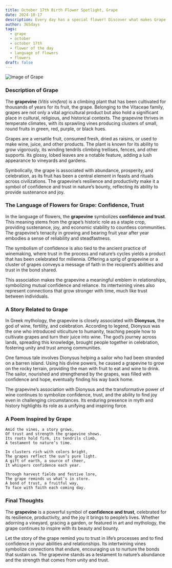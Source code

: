 ```yaml
---
title: October 17th Birth Flower Spotlight, Grape
date: 2024-10-17
description: Every day has a special flower! Discover what makes Grape unique as today’s birth flower and its symbolic meaning.
author: 365days
tags:
  - grape
  - october
  - october 17th
  - flower of the day
  - language of flowers
  - flowers
draft: false
---
```



![Image of Grape](https://cdn.pixabay.com/photo/2020/01/16/13/46/grapes-4770606_640.jpg#center)


### Description of Grape

The **grapevine** (_Vitis vinifera_) is a climbing plant that has been cultivated for thousands of years for its fruit, the grape. Belonging to the Vitaceae family, grapes are not only a vital agricultural product but also hold a significant place in cultural, religious, and historical contexts. The grapevine thrives in temperate climates, with its sprawling vines producing clusters of small, round fruits in green, red, purple, or black hues.

Grapes are a versatile fruit, consumed fresh, dried as raisins, or used to make wine, juice, and other products. The plant is known for its ability to grow vigorously, its winding tendrils climbing trellises, fences, and other supports. Its glossy, lobed leaves are a notable feature, adding a lush appearance to vineyards and gardens.

Symbolically, the grape is associated with abundance, prosperity, and celebration, as its fruit has been a central element in feasts and rituals across civilizations. The grapevine’s resilience and productivity make it a symbol of confidence and trust in nature’s bounty, reflecting its ability to provide sustenance and joy.

### The Language of Flowers for Grape: Confidence, Trust

In the language of flowers, the **grapevine** symbolizes **confidence and trust**. This meaning stems from the grape’s historic role as a staple crop, providing sustenance, joy, and economic stability to countless communities. The grapevine’s tenacity in growing and bearing fruit year after year embodies a sense of reliability and steadfastness.

The symbolism of confidence is also tied to the ancient practice of winemaking, where trust in the process and nature’s cycles yields a product that has been celebrated for millennia. Offering a sprig of grapevine or a cluster of grapes conveys a message of faith in the recipient’s abilities and trust in the bond shared.

This association makes the grapevine a meaningful emblem in relationships, symbolizing mutual confidence and reliance. Its intertwining vines also represent connections that grow stronger with time, much like trust between individuals.

### A Story Related to Grape

In Greek mythology, the grapevine is closely associated with **Dionysus**, the god of wine, fertility, and celebration. According to legend, Dionysus was the one who introduced viticulture to humanity, teaching people how to cultivate grapes and turn their juice into wine. The god’s journey across lands, spreading this knowledge, brought people together in celebration, fostering unity and trust among communities.

One famous tale involves Dionysus helping a sailor who had been stranded on a barren island. Using his divine powers, he caused a grapevine to grow on the rocky terrain, providing the man with fruit to eat and wine to drink. The sailor, nourished and strengthened by the grapes, was filled with confidence and hope, eventually finding his way back home.

The grapevine’s association with Dionysus and the transformative power of wine continues to symbolize confidence, trust, and the ability to find joy even in challenging circumstances. Its enduring presence in myth and history highlights its role as a unifying and inspiring force.

### A Poem Inspired by Grape

```
Amid the vines, a story grows,  
Of trust and strength the grapevine shows.  
Its roots hold firm, its tendrils climb,  
A testament to nature’s time.  

In clusters rich with colors bright,  
The grapes reflect the sun’s pure light.  
A gift of earth, a source of cheer,  
It whispers confidence each year.  

Through harvest fields and festive lore,  
The grape reminds us what’s in store.  
A bond of trust, a fruitful way,  
To face with faith each coming day.  
```

### Final Thoughts

The **grapevine** is a powerful symbol of **confidence and trust**, celebrated for its resilience, productivity, and the joy it brings to people’s lives. Whether adorning a vineyard, gracing a garden, or featured in art and mythology, the grape continues to inspire with its beauty and bounty.

Let the story of the grape remind you to trust in life’s processes and to find confidence in your abilities and relationships. Its intertwining vines symbolize connections that endure, encouraging us to nurture the bonds that sustain us. The grapevine stands as a testament to nature’s abundance and the strength that comes from unity and trust.
